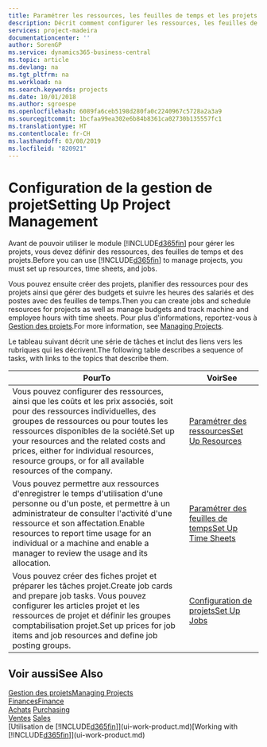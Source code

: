 ```yaml
---
title: Paramétrer les ressources, les feuilles de temps et les projets| Microsoft Docs
description: Décrit comment configurer les ressources, les feuilles de temps et les projets pour la gestion des projets.
services: project-madeira
documentationcenter: ''
author: SorenGP
ms.service: dynamics365-business-central
ms.topic: article
ms.devlang: na
ms.tgt_pltfrm: na
ms.workload: na
ms.search.keywords: projects
ms.date: 10/01/2018
ms.author: sgroespe
ms.openlocfilehash: 6089fa6ceb5198d280fa0c2240967c5728a2a3a9
ms.sourcegitcommit: 1bcfaa99ea302e6b84b8361ca02730b135557fc1
ms.translationtype: HT
ms.contentlocale: fr-CH
ms.lasthandoff: 03/08/2019
ms.locfileid: "820921"
---
```

# <a name="setting-up-project-management"></a><span data-ttu-id="50025-103">Configuration de la gestion de projet</span><span class="sxs-lookup"><span data-stu-id="50025-103">Setting Up Project Management</span></span>
<span data-ttu-id="50025-104">Avant de pouvoir utiliser le module [!INCLUDE[d365fin](includes/d365fin_md.md)] pour gérer les projets, vous devez définir des ressources, des feuilles de temps et des projets.</span><span class="sxs-lookup"><span data-stu-id="50025-104">Before you can use [!INCLUDE[d365fin](includes/d365fin_md.md)] to manage projects, you must set up resources, time sheets, and jobs.</span></span>

<span data-ttu-id="50025-105">Vous pouvez ensuite créer des projets, planifier des ressources pour des projets ainsi que gérer des budgets et suivre les heures des salariés et des postes avec des feuilles de temps.</span><span class="sxs-lookup"><span data-stu-id="50025-105">Then you can create jobs and schedule resources for projects as well as manage budgets and track machine and employee hours with time sheets.</span></span> <span data-ttu-id="50025-106">Pour plus d'informations, reportez-vous à [Gestion des projets](projects-manage-projects.md).</span><span class="sxs-lookup"><span data-stu-id="50025-106">For more information, see [Managing Projects](projects-manage-projects.md).</span></span>  

<span data-ttu-id="50025-107">Le tableau suivant décrit une série de tâches et inclut des liens vers les rubriques qui les décrivent.</span><span class="sxs-lookup"><span data-stu-id="50025-107">The following table describes a sequence of tasks, with links to the topics that describe them.</span></span>

| <span data-ttu-id="50025-108">Pour</span><span class="sxs-lookup"><span data-stu-id="50025-108">To</span></span> | <span data-ttu-id="50025-109">Voir</span><span class="sxs-lookup"><span data-stu-id="50025-109">See</span></span> |
| --- | --- |
| <span data-ttu-id="50025-110">Vous pouvez configurer des ressources, ainsi que les coûts et les prix associés, soit pour des ressources individuelles, des groupes de ressources ou pour toutes les ressources disponibles de la société.</span><span class="sxs-lookup"><span data-stu-id="50025-110">Set up your resources and the related costs and prices, either for individual resources, resource groups, or for all available resources of the company.</span></span> |[<span data-ttu-id="50025-111">Paramétrer des ressources</span><span class="sxs-lookup"><span data-stu-id="50025-111">Set Up Resources</span></span>](projects-how-setup-resources.md) |
| <span data-ttu-id="50025-112">Vous pouvez permettre aux ressources d'enregistrer le temps d'utilisation d'une personne ou d'un poste, et permettre à un administrateur de consulter l'activité d'une ressource et son affectation.</span><span class="sxs-lookup"><span data-stu-id="50025-112">Enable resources to report time usage for an individual or a machine and enable a manager to review the usage and its allocation.</span></span> |[<span data-ttu-id="50025-113">Paramétrer des feuilles de temps</span><span class="sxs-lookup"><span data-stu-id="50025-113">Set Up Time Sheets</span></span>](projects-how-setup-time-sheets.md) |
| <span data-ttu-id="50025-114">Vous pouvez créer des fiches projet et préparer les tâches projet.</span><span class="sxs-lookup"><span data-stu-id="50025-114">Create job cards and prepare job tasks.</span></span> <span data-ttu-id="50025-115">Vous pouvez configurer les articles projet et les ressources de projet et définir les groupes comptabilisation projet.</span><span class="sxs-lookup"><span data-stu-id="50025-115">Set up prices for job items and job resources and define job posting groups.</span></span> |[<span data-ttu-id="50025-116">Configuration de projets</span><span class="sxs-lookup"><span data-stu-id="50025-116">Set Up Jobs</span></span>](projects-how-setup-jobs.md) |

## <a name="see-also"></a><span data-ttu-id="50025-117">Voir aussi</span><span class="sxs-lookup"><span data-stu-id="50025-117">See Also</span></span>
[<span data-ttu-id="50025-118">Gestion des projets</span><span class="sxs-lookup"><span data-stu-id="50025-118">Managing Projects</span></span>](projects-manage-projects.md)  
[<span data-ttu-id="50025-119">Finances</span><span class="sxs-lookup"><span data-stu-id="50025-119">Finance</span></span>](finance.md)  
<span data-ttu-id="50025-120">[Achats](purchasing-manage-purchasing.md)       </span><span class="sxs-lookup"><span data-stu-id="50025-120">[Purchasing](purchasing-manage-purchasing.md)       </span></span>  
<span data-ttu-id="50025-121">[Ventes](sales-manage-sales.md)   </span><span class="sxs-lookup"><span data-stu-id="50025-121">[Sales](sales-manage-sales.md)   </span></span>  
<span data-ttu-id="50025-122">[Utilisation de [!INCLUDE[d365fin](includes/d365fin_md.md)]](ui-work-product.md)</span><span class="sxs-lookup"><span data-stu-id="50025-122">[Working with [!INCLUDE[d365fin](includes/d365fin_md.md)]](ui-work-product.md)</span></span>  
